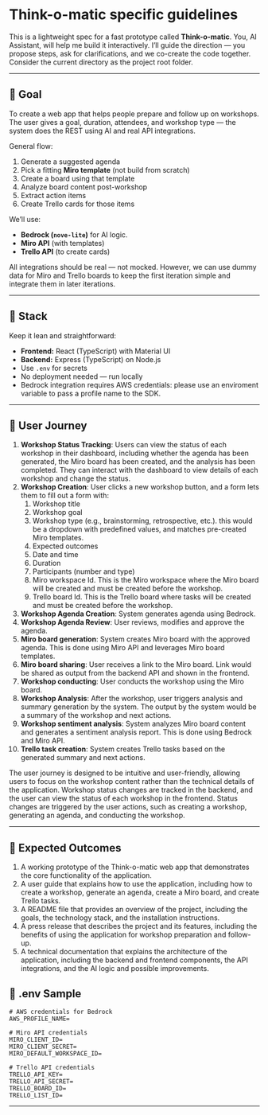 # Think-o-matic specific guidelines

This is a lightweight spec for a fast prototype called **Think-o-matic**. 
You, AI Assistant, will help me build it interactively. 
I’ll guide the direction — you propose steps, ask for clarifications, and we co-create the code together.
Consider the current directory as the project root folder.

---

## 🎯 Goal

To create a web app that helps people prepare and follow up on workshops. 
The user gives a goal, duration, attendees, and workshop type — the system does the REST using AI and real API integrations.

General flow:
1. Generate a suggested agenda
2. Pick a fitting **Miro template** (not build from scratch)
3. Create a board using that template
4. Analyze board content post-workshop
5. Extract action items
6. Create Trello cards for those items

We’ll use:
- **Bedrock (`nove-lite`)** for AI logic.
- **Miro API** (with templates)
- **Trello API** (to create cards)

All integrations should be real — not mocked. However, we can use dummy data for Miro and Trello boards to keep the first iteration simple and integrate them in later iterations.

---

## 🧱 Stack

Keep it lean and straightforward:

- **Frontend:** React (TypeScript) with Material UI
- **Backend:** Express (TypeScript) on Node.js
- Use `.env` for secrets
- No deployment needed — run locally
- Bedrock integration requires AWS credentials: please use an enviroment variable to pass a profile name to the SDK.
---

## 🚶 User Journey

1. **Workshop Status Tracking**: Users can view the status of each workshop in their dashboard, including whether the agenda has been generated, the Miro board has been created, and the analysis has been completed. They can interact with the dashboard to view details of each workshop and change the status.
2. **Workshop Creation**: User clicks a new workshop button, and a form lets them to fill out a form with: 
   1. Workshop title
   2. Workshop goal
   3. Workshop type (e.g., brainstorming, retrospective, etc.). this would be a dropdown with predefined values, and matches pre-created Miro templates.
   4. Expected outcomes
   5. Date and time
   6. Duration
   7. Participants (number and type)
   8. Miro workspace Id. This is the Miro workspace where the Miro board will be created and must be created before the workshop.
   9. Trello board Id. This is the Trello board where tasks will be created and must be created before the workshop.
3. **Workshop Agenda Creation**: System generates agenda using Bedrock.
4. **Workshop Agenda Review**: User reviews, modifies and approve the agenda.
5. **Miro board generation**: System creates Miro board with the approved agenda. This is done using Miro API and leverages Miro board templates.
6. **Miro board sharing**: User receives a link to the Miro board. Link would be shared as output from the backend API and shown in the frontend.
7. **Workshop conducting**: User conducts the workshop using the Miro board.
8. **Workshop Analysis**: After the workshop, user triggers analysis and summary generation by the system. The output by the system would be a summary of the workshop and next actions.
9.  **Workshop sentiment analysis**: System analyzes Miro board content and generates a sentiment analysis report. This is done using Bedrock and Miro API.
10. **Trello task creation**: System creates Trello tasks based on the generated summary and next actions.

The user journey is designed to be intuitive and user-friendly, allowing users to focus on the workshop content rather than the technical details of the application.
Workshop status changes are tracked in the backend, and the user can view the status of each workshop in the frontend. Status changes are triggered by the user actions, such as creating a workshop, generating an agenda, and conducting the workshop.

---


## 🥇 Expected Outcomes
1. A working prototype of the Think-o-matic web app that demonstrates the core functionality of the application.
2. A user guide that explains how to use the application, including how to create a workshop, generate an agenda, create a Miro board, and create Trello tasks.
3. A README file that provides an overview of the project, including the goals, the technology stack, and the installation instructions.
4. A press release that describes the project and its features, including the benefits of using the application for workshop preparation and follow-up.
5. A technical documentation that explains the architecture of the application, including the backend and frontend components, the API integrations, and the AI logic and possible improvements.

## 🔐 .env Sample

```env
# AWS credentials for Bedrock
AWS_PROFILE_NAME=

# Miro API credentials
MIRO_CLIENT_ID=
MIRO_CLIENT_SECRET=
MIRO_DEFAULT_WORKSPACE_ID=

# Trello API credentials
TRELLO_API_KEY=
TRELLO_API_SECRET=
TRELLO_BOARD_ID=
TRELLO_LIST_ID=

```
---